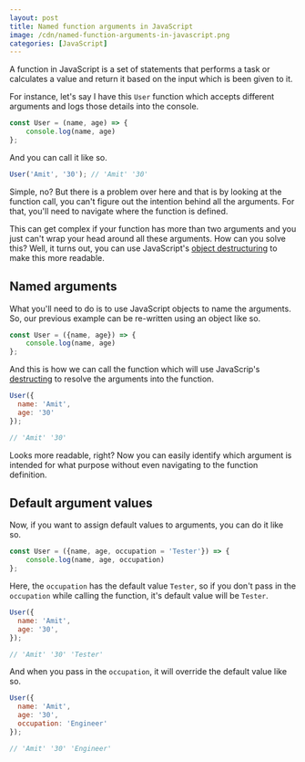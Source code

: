 ```yaml
---
layout: post
title: Named function arguments in JavaScript
image: /cdn/named-function-arguments-in-javascript.png
categories: [JavaScript]
---
```


A function in JavaScript is a set of statements that performs a task or calculates a value and return it based on the input which is been given to it.

For instance, let's say I have this `User` function which accepts different arguments and logs those details into the console.

```js
const User = (name, age) => {
    console.log(name, age)    
};
```

And you can call it like so.

```js
User('Amit', '30'); // 'Amit' '30'
```

Simple, no? But there is a problem over here and that is by looking at the function call, you can't figure out the intention behind all the arguments. For that, you'll need to navigate where the function is defined.

This can get complex if your function has more than two arguments and you just can't wrap your head around all these arguments. How can you solve this? Well, it turns out, you can use JavaScript's [object destructuring](https://developer.mozilla.org/en-US/docs/Web/JavaScript/Reference/Operators/Destructuring_assignment) to make this more readable.

## Named arguments

What you'll need to do is to use JavaScript objects to name the arguments. So, our previous example can be re-written using an object like so.

```js
const User = ({name, age}) => {
    console.log(name, age)    
};
```

And this is how we can call the function which will use JavaScrip's [destructing](https://developer.mozilla.org/en-US/docs/Web/JavaScript/Reference/Operators/Destructuring_assignment) to resolve the arguments into the function.

```js
User({
  name: 'Amit',
  age: '30'
});

// 'Amit' '30'
```

Looks more readable, right? Now you can easily identify which argument is intended for what purpose without even navigating to the function definition.

## Default argument values

Now, if you want to assign default values to arguments, you can do it like so.

```js
const User = ({name, age, occupation = 'Tester'}) => {
    console.log(name, age, occupation)    
};
```

Here, the `occupation` has the default value `Tester`, so if you don't pass in the `occupation` while calling the function, it's default value will be `Tester`.

```js
User({
  name: 'Amit',
  age: '30',
});

// 'Amit' '30' 'Tester'
```

And when you pass in the `occupation`, it will override the default value like so.

```js
User({
  name: 'Amit',
  age: '30',
  occupation: 'Engineer'
});

// 'Amit' '30' 'Engineer'
```